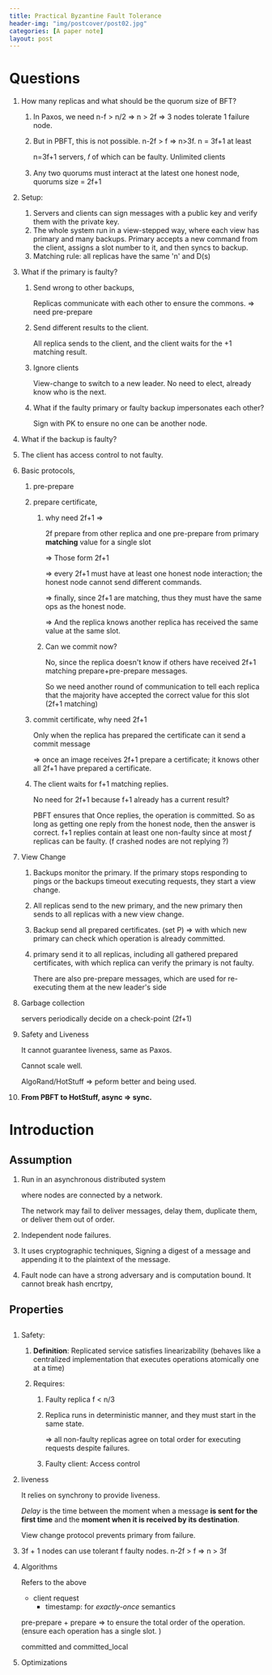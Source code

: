 ```yaml
---
title: Practical Byzantine Fault Tolerance
header-img: "img/postcover/post02.jpg"
categories: [A paper note]
layout: post
---
```




# Questions

1. How many replicas and what should be the quorum size of BFT?

   1. In Paxos, we need n-f > n/2 => n > 2f => 3 nodes tolerate 1 failure node.

   2. But in PBFT, this is not possible. n-2f > f => n>3f. n = 3f+1 at least

      n=3f+1 servers, 𝑓 of which can be faulty. Unlimited clients

   3. Any two quorums must interact at the latest one honest node, quorums size = 2f+1

2. Setup:

   1. Servers and clients can sign messages with a public key and verify them with the private key. 
   2. The whole system run in a view-stepped way, where each view has primary and many backups. Primary accepts a new command from the client, assigns a slot number to it, and then syncs to backup.
   3. Matching rule: all replicas have the same 'n' and D(s)

3. What if the primary is faulty?
   1. Send wrong to other backups, 

      Replicas communicate with each other to ensure the commons. => need pre-prepare

   2. Send different results to the client. 

      All replica sends to the client, and the client waits for the +1 matching result. 

   3. Ignore clients

      View-change to switch to a new leader. No need to elect, already know who is the next. 

   4. What if the faulty primary or faulty backup impersonates each other?

      Sign with PK to ensure no one can be another node. 

4. What if the backup is faulty? 

   

5. The client has access control to not faulty. 

6. Basic protocols, 
   1. pre-prepare

   2. prepare certificate, 
      1. why need 2f+1 => 

         2f prepare from other replica and one pre-prepare from primary **matching** value for a single slot 

         => Those form 2f+1 

         => every 2f+1 must have at least one honest node interaction; the honest node cannot send different commands. 

         => finally, since 2f+1 are matching, thus they must have the same ops as the honest node. 

         => And the replica knows another replica has received the same value at the same slot.

      2. Can we commit now?

         No, since the replica doesn't know if others have received 2f+1 matching prepare+pre-prepare messages.

         So we need another round of communication to tell each replica that the majority have accepted the correct value for this slot (2f+1 matching)

   3. commit certificate, why need 2f+1

      Only when the replica has prepared the certificate can it send a commit message

      => once an image receives 2f+1 prepare a certificate; it knows other all 2f+1 have prepared a certificate. 

   4. The client waits for f+1 matching replies. 

      No need for 2f+1 because f+1 already has a current result?

      PBFT ensures that Once replies, the operation is committed. So as long as getting one reply from the honest node, then the answer is correct. f+1 replies contain at least one non-faulty since at most *f* replicas can be faulty. (f crashed nodes are not replying ?)

7. View Change

   1. Backups monitor the primary. If the primary stops responding to pings or the backups timeout executing requests, they start a view change.

   2. All replicas send to the new primary, and the new primary then sends to all replicas with a new view change. 

   3. Backup send all prepared certificates. (set P) => with which new primary can check which operation is already committed. 

   4. primary send it to all replicas, including all gathered prepared certificates, with which replica can verify the primary is not faulty. 

      There are also pre-prepare messages, which are used for re-executing them at the new leader's side

8. Garbage collection

   servers periodically decide on a check-point (2f+1)

9. Safety and Liveness

   It cannot guarantee liveness, same as Paxos.

   Cannot scale well. 

   AlgoRand/HotStuff => peform better and being used. 

10. **From PBFT to HotStuff, async => sync.**



# Introduction

## Assumption

1. Run in an asynchronous distributed system 

   where nodes are connected by a network. 

   The network may fail to deliver messages, delay them, duplicate them, or deliver them out of order.

2. Independent node failures.

3. It uses cryptographic techniques, Signing a digest of a message and appending it to the plaintext of the message.

4. Fault node can have a strong adversary and is computation bound. It cannot break hash encrtpy,

## Properties

## 

1. Safety: 

   1. **Definition**: Replicated service satisfies linearizability (behaves like a centralized implementation that executes operations atomically one at a time)

   2. Requires:

      1. Faulty replica f < n/3

      2. Replica runs in deterministic manner, and they must start in the same state.

         => all non-faulty replicas agree on total order for executing requests despite failures.

      3. Faulty client: Access control

2. liveness

   It relies on synchrony to provide liveness. 

   *Delay* is the time between the moment when a message **is sent for the first time** and the **moment when it is received by its destination**.

   View change protocol prevents primary from failure. 

3. 3f + 1 nodes can use tolerant f faulty nodes. n-2f > f => n > 3f

4. Algorithms

   Refers to the above

   - client request 
     - timestamp: for *exactly-once* semantics

   pre-prepare + prepare => to ensure the total order of the operation. (ensure each operation has a single slot. )

   committed and committed_local

5. Optimizations





